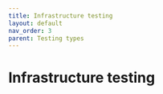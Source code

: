 ```yaml
---
title: Infrastructure testing
layout: default
nav_order: 3
parent: Testing types
---
```


# Infrastructure testing